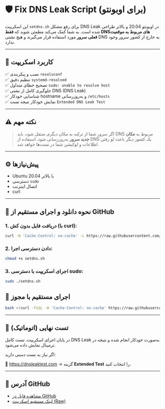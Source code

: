 # 🛡️ Fix DNS Leak Script (برای اوبونتو)

این اسکریپت `setdns.sh` برای رفع مشکل DNS Leak در اوبونتو 20.04 و بالاتر طراحی شده است. به شما کمک می‌کند مطمئن شوید که **فقط DNSهای مربوط به موقعیت فعلی سرور** مورد استفاده قرار می‌گیرند و هیچ نشتی DNS به خارج از کشور سرور وجود ندارد.

---

## 🎯 کاربرد اسکریپت

✅ نصب و پیکربندی `resolvconf`  
✅ تنظیم دقیق `systemd-resolved`  
✅ تصحیح خطای متداول `sudo: unable to resolve host`  
✅ جلوگیری کامل از نشتی DNS (DNS Leak)  
✅ شناسایی خودکار hostname و به‌روزرسانی `/etc/hosts`  
✅ نمایش خودکار نتیجه تست `Extended DNS Leak Test`

---

## ⚠️ نکته مهم

> اگر سرور شما از ترکیه به مکان دیگری منتقل شود، باید DNS مربوط به **مکان جدید سرور** به‌روزرسانی شود. استفاده از DNS یک کشور دیگر باعث لو رفتن اطلاعات و لوکیشن شما در تست‌ها خواهد شد.

---

## ⚙️ پیش‌نیازها

- Ubuntu 20.04 یا بالاتر  
- دسترسی `sudo`  
- اتصال اینترنت  
- curl

---

## 🚀 نحوه دانلود و اجرای مستقیم از GitHub

### 1. دریافت فایل بدون کش (با curl):

```bash
curl -H 'Cache-Control: no-cache' -L https://raw.githubusercontent.com/BigPyth0n/Fix-DNS-Leak-With-GPT/main/setdns.sh -o setdns.sh
```

### 2. دادن دسترسی اجرا:

```bash
chmod +x setdns.sh
```

### 3. اجرای اسکریپت با دسترسی sudo:

```bash
sudo ./setdns.sh
```

## 🚀 اجرای مستقیم با مجوز

```bash
bash <(curl -fsSL -H 'Cache-Control: no-cache' https://raw.githubusercontent.com/BigPyth0n/Fix-DNS-Leak-With-GPT/main/setdns.sh)
```

---

## 🧪 تست نهایی (اتوماتیک)

در پایان اجرای اسکریپت، تست کامل DNS Leak به‌صورت خودکار انجام شده و نتیجه در ترمینال نمایش داده می‌شود.

اگر نیاز به تست دستی دارید:

🔗 https://dnsleaktest.com → گزینه **Extended Test** را انتخاب کنید.

---

## 📁 آدرس GitHub

- [مشاهده فایل در GitHub](https://github.com/BigPyth0n/Fix-DNS-Leak-With-GPT)
- [لینک مستقیم اسکریپت (Raw)](https://raw.githubusercontent.com/BigPyth0n/Fix-DNS-Leak-With-GPT/main/setdns.sh)
